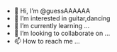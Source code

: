 - 👋 Hi, I’m @guessAAAAAA
- 👀 I’m interested in guitar,dancing
- 🌱 I’m currently learning ...
- 💞️ I’m looking to collaborate on ...
- 📫 How to reach me ...

<!---
guessAAAAAA/guessAAAAAA is a ✨ special ✨ repository because its `README.md` (this file) appears on your GitHub profile.
You can click the Preview link to take a look at your changes.
--->
